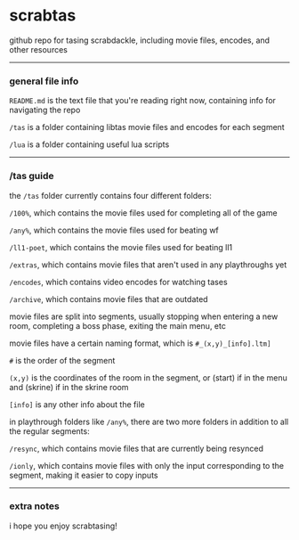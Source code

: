 # scrabtas
github repo for tasing scrabdackle, including movie files, encodes, and other resources

___

### general file info

`README.md` is the text file that you're reading right now, containing info for navigating the repo

`/tas` is a folder containing libtas movie files and encodes for each segment

`/lua` is a folder containing useful lua scripts

___

### /tas guide

the `/tas` folder currently contains four different folders:

`/100%`, which contains the movie files used for completing all of the game

`/any%`, which contains the movie files used for beating wf

`/ll1-poet`, which contains the movie files used for beating ll1

`/extras`, which contains movie files that aren't used in any playthroughs yet

`/encodes`, which contains video encodes for watching tases

`/archive`, which contains movie files that are outdated

movie files are split into segments, usually stopping when entering a new room, completing a boss phase, exiting the main menu, etc

movie files have a certain naming format, which is `#_(x,y)_[info].ltm]`

`#` is the order of the segment

`(x,y)` is the coordinates of the room in the segment, or (start) if in the menu and (skrine) if in the skrine room

`[info]` is any other info about the file

in playthrough folders like `/any%`, there are two more folders in addition to all the regular segments:

`/resync`, which contains movie files that are currently being resynced

`/ionly`, which contains movie files with only the input corresponding to the segment, making it easier to copy inputs

___

### extra notes

i hope you enjoy scrabtasing!
